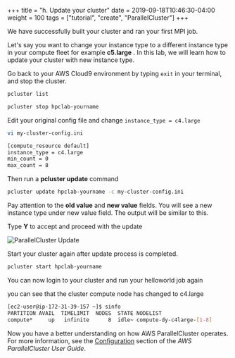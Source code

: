 +++
title = "h. Update your cluster"
date = 2019-09-18T10:46:30-04:00
weight = 100
tags = ["tutorial", "create", "ParallelCluster"]
+++

We have successfully built your cluster and ran your first MPI job.

Let's say you want to change your instance type to a different instance type in your compute fleet for example **c5.large** . In this lab, we will learn how to update your cluster with new instance type.


Go back to your AWS Cloud9 environment by typing `exit` in your terminal, and stop the cluster.

```bash
pcluster list
```

```bash
pcluster stop hpclab-yourname
```

Edit your original config file and change `instance_type = c4.large`

```bash
vi my-cluster-config.ini
```

```bash
[compute_resource default]
instance_type = c4.large
min_count = 0
max_count = 8
```

Then run a **pcluster update** command

```bash
pcluster update hpclab-yourname -c my-cluster-config.ini
```

Pay attention to the **old value** and **new value** fields. You will see a new instance type under new value field. The output will be similar to this. 

Type **Y** to accept and proceed with the update


![ParallelCluster Update](/images/hpc-aws-parallelcluster-workshop/pc-update.png)


Start your cluster again after update process is completed.

```bash
pcluster start hpclab-yourname
```

You can now login to your cluster and run your helloworld job again

you can see that the cluster compute node has changed to c4.large

```bash
[ec2-user@ip-172-31-39-157 ~]$ sinfo
PARTITION AVAIL  TIMELIMIT  NODES  STATE NODELIST
compute*     up   infinite      8  idle~ compute-dy-c4large-[1-8]
```

Now you have a better understanding on how AWS ParallelCluster operates. For more information, see the [Configuration](https://docs.aws.amazon.com/parallelcluster/latest/ug/configuration.html) section of the *AWS ParallelCluster User Guide*.
